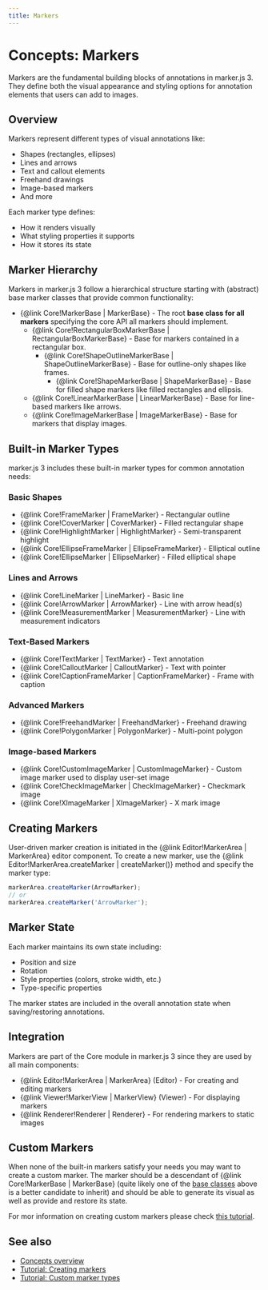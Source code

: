 ```yaml
---
title: Markers
---
```


# Concepts: Markers

Markers are the fundamental building blocks of annotations in marker.js 3. They define both the visual appearance and styling options for annotation elements that users can add to images.

## Overview

Markers represent different types of visual annotations like:

- Shapes (rectangles, ellipses)
- Lines and arrows
- Text and callout elements
- Freehand drawings
- Image-based markers
- And more

Each marker type defines:

- How it renders visually
- What styling properties it supports
- How it stores its state

## Marker Hierarchy

Markers in marker.js 3 follow a hierarchical structure starting with (abstract) base marker classes that provide common functionality:

- {@link Core!MarkerBase | MarkerBase} - The root **base class for all markers** specifying the core API all markers should implement.
  - {@link Core!RectangularBoxMarkerBase | RectangularBoxMarkerBase} - Base for markers contained in a rectangular box.
    - {@link Core!ShapeOutlineMarkerBase | ShapeOutlineMarkerBase} - Base for outline-only shapes like frames.
      - {@link Core!ShapeMarkerBase | ShapeMarkerBase} - Base for filled shape markers like filled rectangles and ellipsis.
  - {@link Core!LinearMarkerBase | LinearMarkerBase} - Base for line-based markers like arrows.
  - {@link Core!ImageMarkerBase | ImageMarkerBase} - Base for markers that display images.

## Built-in Marker Types

marker.js 3 includes these built-in marker types for common annotation needs:

### Basic Shapes

- {@link Core!FrameMarker | FrameMarker} - Rectangular outline
- {@link Core!CoverMarker | CoverMarker} - Filled rectangular shape
- {@link Core!HighlightMarker | HighlightMarker} - Semi-transparent highlight
- {@link Core!EllipseFrameMarker | EllipseFrameMarker} - Elliptical outline
- {@link Core!EllipseMarker | EllipseMarker} - Filled elliptical shape

### Lines and Arrows

- {@link Core!LineMarker | LineMarker} - Basic line
- {@link Core!ArrowMarker | ArrowMarker} - Line with arrow head(s)
- {@link Core!MeasurementMarker | MeasurementMarker} - Line with measurement indicators

### Text-Based Markers

- {@link Core!TextMarker | TextMarker} - Text annotation
- {@link Core!CalloutMarker | CalloutMarker} - Text with pointer
- {@link Core!CaptionFrameMarker | CaptionFrameMarker} - Frame with caption

### Advanced Markers

- {@link Core!FreehandMarker | FreehandMarker} - Freehand drawing
- {@link Core!PolygonMarker | PolygonMarker} - Multi-point polygon

### Image-based Markers

- {@link Core!CustomImageMarker | CustomImageMarker} - Custom image marker used to display user-set image
- {@link Core!CheckImageMarker | CheckImageMarker} - Checkmark image
- {@link Core!XImageMarker | XImageMarker} - X mark image

## Creating Markers

User-driven marker creation is initiated in the {@link Editor!MarkerArea | MarkerArea} editor component. To create a new marker, use the {@link Editor!MarkerArea.createMarker | createMarker()} method and specify the marker type:

```javascript
markerArea.createMarker(ArrowMarker);
// or
markerArea.createMarker('ArrowMarker');
```

## Marker State

Each marker maintains its own state including:

- Position and size
- Rotation
- Style properties (colors, stroke width, etc.)
- Type-specific properties

The marker states are included in the overall annotation state when saving/restoring annotations.

## Integration

Markers are part of the Core module in marker.js 3 since they are used by all main components:

- {@link Editor!MarkerArea | MarkerArea} (Editor) - For creating and editing markers
- {@link Viewer!MarkerView | MarkerView} (Viewer) - For displaying markers
- {@link Renderer!Renderer | Renderer} - For rendering markers to static images

## Custom Markers

When none of the built-in markers satisfy your needs you may want to create a custom marker. The marker should be a descendant of {@link Core!MarkerBase | MarkerBase} (quite likely one of the [base classes](#marker-hierarchy) above is a better candidate to inherit) and should be able to generate its visual as well as provide and restore its state.

For mor information on creating custom markers please check [this tutorial](./../tutorials/custom-marker-types.md).

## See also

- [Concepts overview](./../concepts.md)
- [Tutorial: Creating markers](./../tutorials/creating-markers.md)
- [Tutorial: Custom marker types](./../tutorials/custom-marker-types.md)
